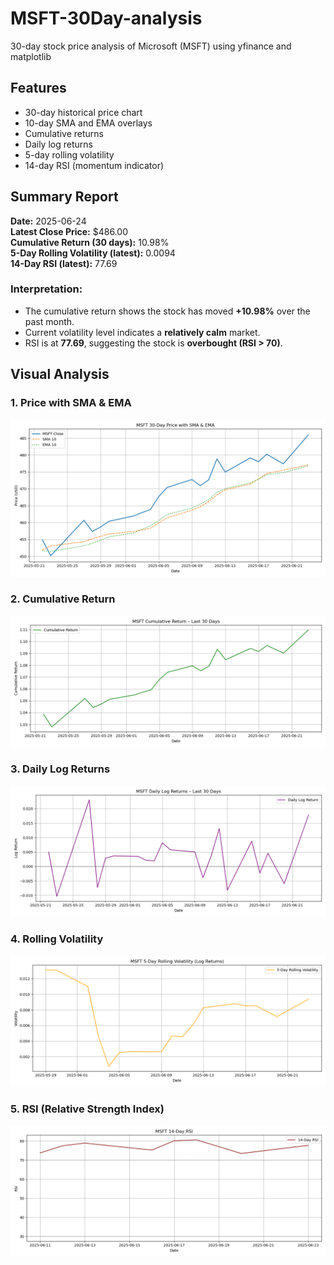 # MSFT-30Day-analysis
30-day stock price analysis of Microsoft (MSFT) using yfinance and matplotlib

## Features
- 30-day historical price chart
- 10-day SMA and EMA overlays
- Cumulative returns
- Daily log returns
- 5-day rolling volatility
- 14-day RSI (momentum indicator)

## Summary Report
**Date:** 2025-06-24  
**Latest Close Price:** $486.00  
**Cumulative Return (30 days):** 10.98%  
**5-Day Rolling Volatility (latest):** 0.0094  
**14-Day RSI (latest):** 77.69

### Interpretation:
- The cumulative return shows the stock has moved **+10.98%** over the past month.  
- Current volatility level indicates a **relatively calm** market.  
- RSI is at **77.69**, suggesting the stock is **overbought (RSI > 70)**.

## Visual Analysis

### 1. Price with SMA & EMA
![SMA & EMA](images/plot1_price_sma_ema.png)

### 2. Cumulative Return
![Cumulative Return](images/plot2_cumulative_return.png)

### 3. Daily Log Returns
![Log Returns](images/plot3_log_returns.png)

### 4. Rolling Volatility
![Rolling Volatility](images/plot4_rolling_volatility.png)

### 5. RSI (Relative Strength Index)
![RSI](images/plot5_rsi.png)

